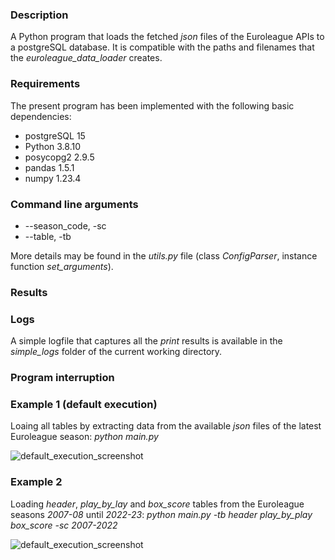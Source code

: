 ### Description

A Python program that loads the fetched _json_ files of the Euroleague APIs to a postgreSQL database.
It is compatible with the paths and filenames that the _euroleague_data_loader_ creates.

### Requirements
The present program has been implemented with the following basic dependencies:

* postgreSQL 15
* Python 3.8.10
* posycopg2 2.9.5
* pandas 1.5.1
* numpy 1.23.4

### Command line arguments
* --season_code, -sc
* --table, -tb

More details may be found in the _utils.py_ file (class _ConfigParser_, instance function _set_arguments_).
  
### Results

### Logs

A simple logfile that captures all the _print_ results is available in the _simple_logs_ folder of the current working directory.

### Program interruption



### Example 1 (default execution)

Loaing all tables by extracting data from the available _json_ files of the latest Euroleague season: _python main.py_

![default_execution_screenshot](https://github.com/bsamot10/EuroleagueProject/blob/main/docs/images/euroleague_postgres_example_1.png)

### Example 2

Loading _header_, _play_by_lay_ and _box_score_ tables from the Euroleague seasons _2007-08_ until _2022-23_: _python main.py -tb header play_by_play box_score -sc 2007-2022_

![default_execution_screenshot](https://github.com/bsamot10/EuroleagueProject/blob/main/docs/images/euroleague_postgres_example_2.png)
